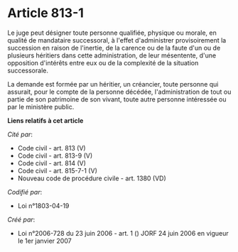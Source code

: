 # Article 813-1

Le juge peut désigner toute personne qualifiée, physique ou morale, en qualité de mandataire successoral, à l'effet
d'administrer provisoirement la succession en raison de l'inertie, de la carence ou de la faute d'un ou de plusieurs
héritiers dans cette administration, de leur mésentente, d'une opposition d'intérêts entre eux ou de la complexité de la
situation successorale.

La demande est formée par un héritier, un créancier, toute personne qui assurait, pour le compte de la personne décédée,
l'administration de tout ou partie de son patrimoine de son vivant, toute autre personne intéressée ou par le ministère
public.

**Liens relatifs à cet article**

_Cité par_:

  - Code civil - art. 813 (V)
  - Code civil - art. 813-9 (V)
  - Code civil - art. 814 (V)
  - Code civil - art. 815-7-1 (V)
  - Nouveau code de procédure civile - art. 1380 (VD)

_Codifié par_:

  - Loi n°1803-04-19

_Créé par_:

  - Loi n°2006-728 du 23 juin 2006 - art. 1 () JORF 24 juin 2006 en vigueur le 1er janvier 2007
